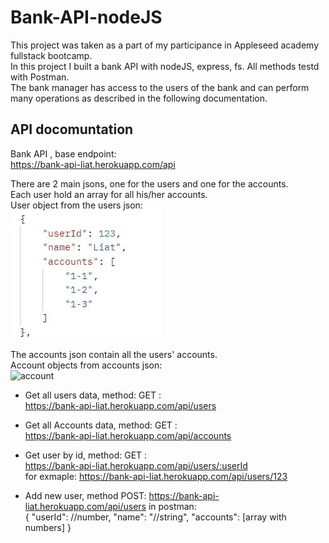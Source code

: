 # Bank-API-nodeJS

This project was taken as a part of my participance in Appleseed academy fullstack bootcamp.  
In this project I built a bank API with nodeJS, express, fs. All methods testd with Postman.  
The bank manager has access to the users of the bank and can perform many operations as described in the following documentation.

## API docomuntation

Bank API , base endpoint:  
https://bank-api-liat.herokuapp.com/api

There are 2 main jsons, one for the users and one for the accounts.  
Each user hold an array for all his/her accounts.  
User object from the users json:  
![user](./images/user.jpg)

The accounts json contain all the users' accounts.  
Account objects from accounts json:  
![account](./iamges/accounts.jpg)

- Get all users data, method: GET :  
   https://bank-api-liat.herokuapp.com/api/users

- Get all Accounts data, method: GET :  
  https://bank-api-liat.herokuapp.com/api/accounts

- Get user by id, method: GET :  
  https://bank-api-liat.herokuapp.com/api/users/:userId  
  for exmaple: https://bank-api-liat.herokuapp.com/api/users/123

- Add new user, method POST: https://bank-api-liat.herokuapp.com/api/users in postman:  
   { "userId": //number, "name": "//string", "accounts": [array with numbers] }
